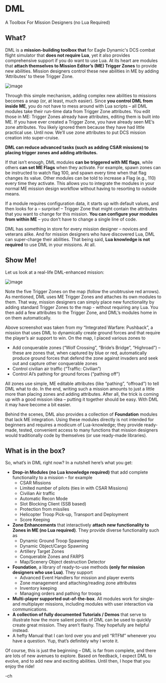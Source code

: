 # DML 
A Toolbox For Mission Designers
(no Lua Required)

## What?
DML is a **mission-building toolbox that** for Eagle Dynamic's DCS combat flight simulator that **does not require Lua**, yet it also provides comprehensive support if you do want to use Lua. At its heart are modules that **attach themselves to Mission Editor’s (ME) Trigger Zones** to provide new abilities. Mission designers control these new abilities in ME by adding ‘Attributes’ to these Trigger Zone.

![image](https://user-images.githubusercontent.com/21967811/150333140-665cda5e-dad5-4f7f-897f-853179e89448.png)


Through this simple mechanism, adding complex new abilities to missions becomes a snap (or, at least, much easier). Since **you control DML from inside ME**, you do not have to mess around with Lua scripts – all DML modules take their run-time data from Trigger Zone attributes. You edit those in ME: Trigger Zones already have attributes, editing them is built into ME. If you have ever created a Trigger Zone, you have already seen ME’s zone attributes. You likely ignored them because they have had little practical use. Until now. We’ll use zone attributes to put DCS mission creation into super-cruise.

**DML can reduce advanced tasks (such as adding CSAR missions) to placing trigger zones and adding attributes.**

If that isn’t enough, DML modules **can be triggered with ME flags**, while others **can set ME Flags** when they activate. For example, spawn zones can be instructed to watch flag 100, and spawn every time when that flag changes its value. Other modules can be told to increase a Flag (e.g., 110) every time they activate. This allows you to integrate the modules in your normal ME mission design workflow without having to resorting to outside means.

If a module requires configuration data, it starts up with default values, and then looks for a – surprise! – Trigger Zone that might contain the attributes that you want to change for this mission. **You can configure your modules from within ME** – you don’t have to change a single line of code.

DML has something in store for every mission designer – novices and veterans alike. And for mission designers who have discovered Lua, DML can super-charge their abilities. That being said, **Lua knowledge is not required** to use DML in your missions. At all.

## Show Me!
Let us look at a real-life DML-enhanced mission:

 ![image](https://user-images.githubusercontent.com/21967811/150332973-0a517578-3967-400a-9b5c-1207b0fab53e.png)


Note the five Trigger Zones on the map (follow the unobtrusive red arrows). As mentioned, DML uses ME Trigger Zones and attaches its own modules to them. That way, mission designers can simply place new functionality by adding standard Trigger Zones to the map - without requiring any Lua. You then add a few attributes to the Trigger Zone, and DML’s modules home in on them automatically.

Above screenshot was taken from my “Integrated Warfare: Pushback”, a mission that uses DML to dynamically create ground forces and that require the player’s air support to win. On the map, I placed various zones to

- Add conquerable zones (“Wolf Crossing”, “Bride’s Bridge”, “Highroad”) – these are zones that, when captured by blue or red, automatically produce ground forces that defend the zone against invaders and seek out and capture other conquerable zones
- Control civilian air traffic (“Traffic: Civilian”)
- Control AI’s pathing for ground forces (“pathing off”)

All zones use simple, ME editable attributes (like “pathing”, “offroad”) to tell DML what to do. In the end, writing such a mission amounts to just a little more than placing zones and adding attributes. After all, the trick is coming up with a good mission idea – putting it together should be easy. With DML it may have become a bit easier.

Behind the scenes, DML also provides a collection of **Foundation** modules that lack ME integration. Using these modules directly is not intended for beginners and requires a modicum of Lua-knowledge; they provide ready-made, tested, convenient access to many functions that mission designers would traditionally code by themselves (or use ready-made libraries).

## What is in the box?
So, what’s in DML right now? In a nutshell here’s what you get:
- **Drop-in Modules (no Lua knowledge required)** that add complete functionality to a mission – for example
  - CSAR Missions
  - Limited number of pilots (ties in with CSAR Missions)
  - Civilian Air traffic
  - Automatic Recon Mode
  - Slot Blocking Client (SSB based)
  - Protection from missiles
  - Helicopter Troop Pick-up, Transport and Deployment
  - Score Keeping
- **Zone Enhancements** that interactively **attach new functionality to Zones in ME (no Lua required)**. They provide diverse functionality such as
  - Dynamic Ground Troop Spawning
  - Dynamic Object/Cargo Spawning
  - Artillery Target Zones
  - Conquerable Zones and FARPS
  - Map/Scenery Object destruction Detector 
- **Foundation**, a library of ready-to-use methods **(only for mission designers who use Lua)**. They support
  - Advanced Event Handlers for mission and player events
  - Zone management and attaching/reading zone attributes
  - Inventory keeping
  - Managing orders and pathing for troops
- **Multi-player supported out-of-the-box**. All modules work for single- and multiplayer missions, including modules with user interaction via communications.
- **A collection of fully documented Tutorials / Demos** that serve to illustrate how the more salient points of DML can be used to quickly create great mission. They aren’t flashy. They hopefully are helpful instead. 
- A hefty Manual that I can lord over you and yell “RTFM” whenever you have a question. Yup, that’s definitely why I wrote it.

Of course, this is just the beginning – DML is far from complete, and there are lots of new avenues to explore. Based on feedback, I expect DML to evolve, and to add new and exciting abilities. Until then, I hope that you enjoy the ride!

-ch
